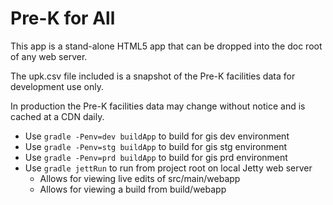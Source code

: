 # Pre-K for All

This app is a stand-alone HTML5 app that can be dropped into the doc root of any web server.

The upk.csv file included is a snapshot of the Pre-K facilities data for development use only.

In production the Pre-K facilities data may change without notice and is cached at a CDN daily.

* Use ```gradle -Penv=dev buildApp``` to build for gis dev environment
* Use ```gradle -Penv=stg buildApp``` to build for gis stg environment
* Use ```gradle -Penv=prd buildApp``` to build for gis prd environment
* Use ```gradle jettRun``` to run from project root on local Jetty web server
	* Allows for viewing live edits of src/main/webapp
	* Allows for viewing a build from build/webapp
